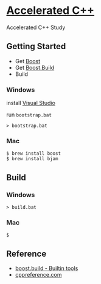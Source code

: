 # [Accelerated C++](https://books.google.co.kr/books/about/Accelerated_C++.html?id=OaVQAAAAMAAJ&hl=en)
Accelerated C++ Study
## Getting Started
* Get [Boost](http://www.boost.org/)
* Get [Boost.Build](http://www.boost.org/build/)
* Build

### Windows
install [Visual Studio](https://www.visualstudio.com/en-us/products/visual-studio-express-vs.aspx)

run `bootstrap.bat`

	> bootstrap.bat
### Mac
	$ brew install boost
	$ brew install bjam

## Build
### Windows
	> build.bat
### Mac
	$
## Reference
* [boost.build - Builtin tools](http://www.boost.org/build/doc/html/bbv2/reference/tools.html#bbv2.reference.tools.compiler.msvc)
* [cppreference.com](http://cppreference.com/)
